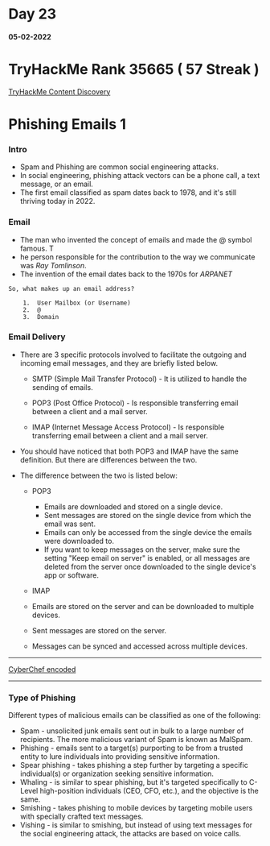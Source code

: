 #	Day 23

#### 05-02-2022

# TryHackMe Rank  35665 ( 57 Streak )

[TryHackMe Content Discovery](https://tryhackme.com/room/phishingemails1tryoe)


# Phishing Emails 1

### Intro

-	Spam and Phishing are common social engineering attacks.
-	In social engineering, phishing attack vectors can be a phone call, a text message, or an email.
-	The first email classified as spam dates back to 1978, and it's still thriving today in 2022.

### Email

-	The man who invented the concept of emails and made the @ symbol famous. T
-	he person responsible for the contribution to the way we communicate was *_Ray Tomlinson_*.
-	The invention of the email dates back to the 1970s for *ARPANET*

```
So, what makes up an email address?

    1.	User Mailbox (or Username)
    2.  @
    3.	Domain

```

### Email Delivery

-	There are 3 specific protocols involved to facilitate the outgoing and incoming email messages, and they are briefly listed below.

	-    SMTP (Simple Mail Transfer Protocol) - It is utilized to handle the sending of emails.

	-    POP3 (Post Office Protocol) - Is responsible transferring email between a client and a mail server.

	-    IMAP (Internet Message Access Protocol) - Is responsible transferring email between a client and a mail server.

-	You should have noticed that both POP3 and IMAP have the same definition. But there are differences between the two.

-	The difference between the two is listed below:

	-	POP3

	    -	Emails are downloaded and stored on a single device.
	    -	Sent messages are stored on the single device from which the email was sent.
	    -	Emails can only be accessed from the single device the emails were downloaded to.
	    -	If you want to keep messages on the server, make sure the setting "Keep email on server" is enabled, or all messages are deleted from the server once downloaded to the single device's app or software.

	-	IMAP

	   -	Emails are stored on the server and can be downloaded to multiple devices.
	   -    Sent messages are stored on the server.
	   -    Messages can be synced and accessed across multiple devices.
---


[CyberChef encoded](https://gchq.github.io/CyberChef/)

---

### Type of Phishing
Different types of malicious emails can be classified as one of the following:

-    Spam - unsolicited junk emails sent out in bulk to a large number of recipients. The more malicious variant of Spam is known as MalSpam.
-    Phishing -  emails sent to a target(s) purporting to be from a trusted entity to lure individuals into providing sensitive information.
-    Spear phishing - takes phishing a step further by targeting a specific individual(s) or organization seeking sensitive information.
-    Whaling - is similar to spear phishing, but it's targeted specifically to C-Level high-position individuals (CEO, CFO, etc.), and the objective is the same.
-    Smishing - takes phishing to mobile devices by targeting mobile users with specially crafted text messages.
-    Vishing - is similar to smishing, but instead of using text messages for the social engineering attack, the attacks are based on voice calls.
